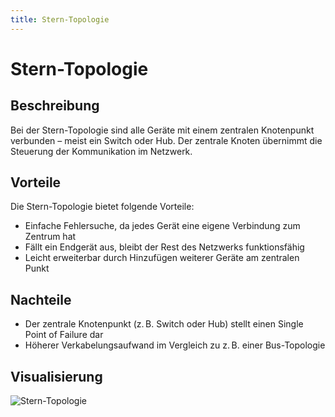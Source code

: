```yaml
---
title: Stern-Topologie
---
```


# Stern-Topologie

## Beschreibung

Bei der Stern-Topologie sind alle Geräte mit einem zentralen Knotenpunkt verbunden – meist ein Switch oder Hub. Der zentrale Knoten übernimmt die Steuerung der Kommunikation im Netzwerk.

## Vorteile

Die Stern-Topologie bietet folgende Vorteile:

- Einfache Fehlersuche, da jedes Gerät eine eigene Verbindung zum Zentrum hat
- Fällt ein Endgerät aus, bleibt der Rest des Netzwerks funktionsfähig
- Leicht erweiterbar durch Hinzufügen weiterer Geräte am zentralen Punkt

## Nachteile

- Der zentrale Knotenpunkt (z. B. Switch oder Hub) stellt einen Single Point of Failure dar
- Höherer Verkabelungsaufwand im Vergleich zu z. B. einer Bus-Topologie

## Visualisierung

![Stern-Topologie](/images/netzwerktechnik/topologien/stern.png)
